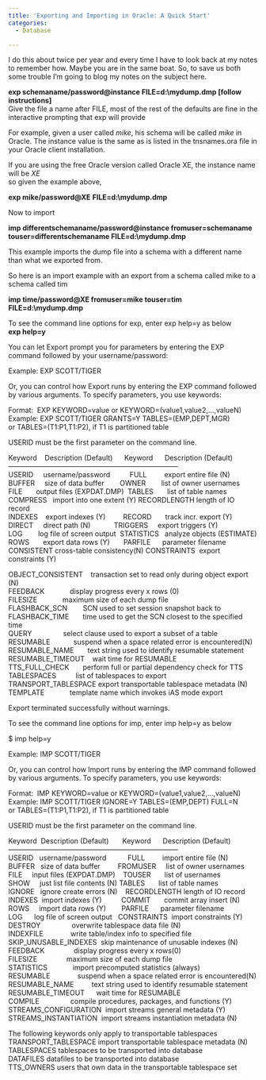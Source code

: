 ```yaml
---
title: 'Exporting and Importing in Oracle: A Quick Start'
categories:
  - Database

---
```

I do this about twice per year and every time I have to look back at my notes to remember how. Maybe you are in the same boat. So, to save us both some trouble I&#8217;m going to blog my notes on the subject here.

**exp schemaname/password@instance FILE=d:\mydump.dmp [follow instructions]**  
Give the file a name after FILE, most of the rest of the defaults are fine in the interactive prompting that exp will provide

For example, given a user called _mike_, his schema will be called _mike_ in Oracle. The instance value is the same as is listed in the tnsnames.ora file in your Oracle client installation.

If you are using the free Oracle version called Oracle XE, the instance name will be _XE_  
so given the example above,

**exp mike/password@XE** **FILE=d:\mydump.dmp**

Now to import

 **imp differentschemaname/password@instance fromuser=schemaname touser=differentschemaname FILE=d:\mydump.dmp** 

This example imports the dump file into a schema with a different name than what we exported from.

So here is an import example with an export from a schema called mike to a schema called tim

**imp time/password@XE fromuser=mike touser=tim FILE=d:\mydump.dmp**

To see the command line options for exp, enter exp help=y as below  
 **exp help=y**

You can let Export prompt you for parameters by entering the EXP  
command followed by your username/password:

Example: EXP SCOTT/TIGER

Or, you can control how Export runs by entering the EXP command followed  
by various arguments. To specify parameters, you use keywords:

Format:  EXP KEYWORD=value or KEYWORD=(value1,value2,&#8230;,valueN)  
Example: EXP SCOTT/TIGER GRANTS=Y TABLES=(EMP,DEPT,MGR)  
or TABLES=(T1:P1,T1:P2), if T1 is partitioned table

USERID must be the first parameter on the command line.

Keyword    Description (Default)      Keyword      Description (Default)  
&#8212;&#8212;&#8212;&#8212;&#8212;&#8212;&#8212;&#8212;&#8212;&#8212;&#8212;&#8212;&#8212;&#8212;&#8212;&#8212;&#8212;&#8212;&#8212;&#8212;&#8212;&#8212;&#8212;&#8212;&#8211;  
USERID     username/password          FULL         export entire file (N)  
BUFFER     size of data buffer        OWNER        list of owner usernames  
FILE       output files (EXPDAT.DMP)  TABLES       list of table names  
COMPRESS   import into one extent (Y) RECORDLENGTH length of IO record  
INDEXES    export indexes (Y)         RECORD       track incr. export (Y)  
DIRECT     direct path (N)            TRIGGERS     export triggers (Y)  
LOG        log file of screen output  STATISTICS   analyze objects (ESTIMATE)  
ROWS       export data rows (Y)       PARFILE      parameter filename  
CONSISTENT cross-table consistency(N) CONSTRAINTS  export constraints (Y)

OBJECT_CONSISTENT    transaction set to read only during object export (N)  
FEEDBACK             display progress every x rows (0)  
FILESIZE             maximum size of each dump file  
FLASHBACK_SCN        SCN used to set session snapshot back to  
FLASHBACK_TIME       time used to get the SCN closest to the specified time  
QUERY                select clause used to export a subset of a table  
RESUMABLE            suspend when a space related error is encountered(N)  
RESUMABLE_NAME       text string used to identify resumable statement  
RESUMABLE_TIMEOUT    wait time for RESUMABLE  
TTS\_FULL\_CHECK       perform full or partial dependency check for TTS  
TABLESPACES          list of tablespaces to export  
TRANSPORT_TABLESPACE export transportable tablespace metadata (N)  
TEMPLATE             template name which invokes iAS mode export

Export terminated successfully without warnings.

To see the command line options for imp, enter imp help=y as below

$ imp help=y

Example: IMP SCOTT/TIGER

Or, you can control how Import runs by entering the IMP command followed  
by various arguments. To specify parameters, you use keywords:

Format:  IMP KEYWORD=value or KEYWORD=(value1,value2,&#8230;,valueN)  
Example: IMP SCOTT/TIGER IGNORE=Y TABLES=(EMP,DEPT) FULL=N  
or TABLES=(T1:P1,T1:P2), if T1 is partitioned table

USERID must be the first parameter on the command line.

Keyword  Description (Default)       Keyword      Description (Default)  
&#8212;&#8212;&#8212;&#8212;&#8212;&#8212;&#8212;&#8212;&#8212;&#8212;&#8212;&#8212;&#8212;&#8212;&#8212;&#8212;&#8212;&#8212;&#8212;&#8212;&#8212;&#8212;&#8212;&#8212;&#8211;  
USERID   username/password           FULL         import entire file (N)  
BUFFER   size of data buffer         FROMUSER     list of owner usernames  
FILE     input files (EXPDAT.DMP)    TOUSER       list of usernames  
SHOW     just list file contents (N) TABLES       list of table names  
IGNORE   ignore create errors (N)    RECORDLENGTH length of IO record  
INDEXES  import indexes (Y)          COMMIT       commit array insert (N)  
ROWS     import data rows (Y)        PARFILE      parameter filename  
LOG      log file of screen output   CONSTRAINTS  import constraints (Y)  
DESTROY                overwrite tablespace data file (N)  
INDEXFILE              write table/index info to specified file  
SKIP\_UNUSABLE\_INDEXES  skip maintenance of unusable indexes (N)  
FEEDBACK               display progress every x rows(0)  
FILESIZE               maximum size of each dump file  
STATISTICS             import precomputed statistics (always)  
RESUMABLE              suspend when a space related error is encountered(N)  
RESUMABLE_NAME         text string used to identify resumable statement  
RESUMABLE_TIMEOUT      wait time for RESUMABLE  
COMPILE                compile procedures, packages, and functions (Y)  
STREAMS_CONFIGURATION  import streams general metadata (Y)  
STREAMS_INSTANTIATION  import streams instantiation metadata (N)

The following keywords only apply to transportable tablespaces  
TRANSPORT_TABLESPACE import transportable tablespace metadata (N)  
TABLESPACES tablespaces to be transported into database  
DATAFILES datafiles to be transported into database  
TTS_OWNERS users that own data in the transportable tablespace set